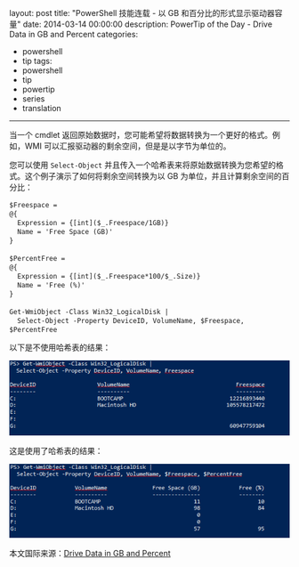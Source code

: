 ﻿layout: post
title: "PowerShell 技能连载 - 以 GB 和百分比的形式显示驱动器容量"
date: 2014-03-14 00:00:00
description: PowerTip of the Day - Drive Data in GB and Percent
categories:
- powershell
- tip
tags:
- powershell
- tip
- powertip
- series
- translation
---
当一个 cmdlet 返回原始数据时，您可能希望将数据转换为一个更好的格式。例如，WMI 可以汇报驱动器的剩余空间，但是是以字节为单位的。

您可以使用 `Select-Object` 并且传入一个哈希表来将原始数据转换为您希望的格式。这个例子演示了如何将剩余空间转换为以 GB 为单位，并且计算剩余空间的百分比：

    $Freespace = 
    @{
      Expression = {[int]($_.Freespace/1GB)}
      Name = 'Free Space (GB)'
    }
    
    $PercentFree = 
    @{
      Expression = {[int]($_.Freespace*100/$_.Size)}
      Name = 'Free (%)'
    }
    
    Get-WmiObject -Class Win32_LogicalDisk | 
      Select-Object -Property DeviceID, VolumeName, $Freespace, $PercentFree 
    
    

以下是不使用哈希表的结果：

![](/img/2014-03-14-drive-data-in-gb-and-percent-001.png)

这是使用了哈希表的结果：

![](/img/2014-03-14-drive-data-in-gb-and-percent-002.png)

<!--more-->
本文国际来源：[Drive Data in GB and Percent](http://community.idera.com/powershell/powertips/b/tips/posts/drive-data-in-gb-and-percent)
